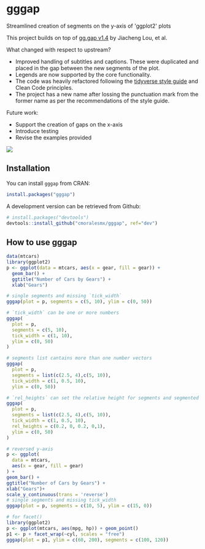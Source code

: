 # gggap

Streamlined creation of segments on the y-axis of 'ggplot2' plots  

This project builds on top of [gg.gap v1.4](https://github.com/ChrisLou-bioinfo/gg.gap) by Jiacheng Lou, et al.  

What changed with respect to upstream?  
- Improved handling of subtitles and captions. These were duplicated and placed in the gap between the new segments of the plot.  
- Legends are now supported by the core functionality.  
- The code was heavily refactored following the [tidyverse style guide](https://style.tidyverse.org/) and Clean Code principles.  
- The project has a new name after lossing the punctuation mark from the former name as per the recommendations of the style guide.  

Future work:  
- Support the creation of gaps on the x-axis  
- Introduce testing  
- Revise the examples provided  

[![](https://cranlogs.r-pkg.org/badges/gggap?color=orange)](https://cran.r-project.org/package=gggap)

## Installation

You can install `gggap` from CRAN:

``` r
install.packages("gggap")
```

A development version can be retrieved from Github:

``` r
# install.packages("devtools")
devtools::install_github("cmoralesmx/gggap", ref="dev")
```

## How to use gggap

``` r
data(mtcars)
library(ggplot2)
p <- ggplot(data = mtcars, aes(x = gear, fill = gear)) +
  geom_bar() +
  ggtitle("Number of Cars by Gears") +
  xlab("Gears")

# single segments and missing `tick_width`
gggap(plot = p, segments = c(5, 10), ylim = c(0, 50))

# `tick_width` can be one or more numbers
gggap(
  plot = p,
  segments = c(5, 10),
  tick_width = c(1, 10),
  ylim = c(0, 50)
)

# segments list cantains more than one number vectors
gggap(
  plot = p,
  segments = list(c(2.5, 4),c(5, 10)),
  tick_width = c(1, 0.5, 10),
  ylim = c(0, 50))

# `rel_heights` can set the relative height for segments and segmented y-axis
gggap(
  plot = p,
  segments = list(c(2.5, 4),c(5, 10)),
  tick_width = c(1, 0.5, 10),
  rel_heights = c(0.2, 0, 0.2, 0,1),
  ylim = c(0, 50)
)

# reversed y-axis
p <- ggplot(
  data = mtcars,
  aes(x = gear, fill = gear)
) +
geom_bar() +
ggtitle("Number of Cars by Gears") +
xlab("Gears")+
scale_y_continuous(trans = 'reverse')
# single segments and missing tick_width
gggap(plot = p, segments = c(10, 5), ylim = c(15, 0))

# for facet()
library(ggplot2)
p <- ggplot(mtcars, aes(mpg, hp)) + geom_point()
p1 <- p + facet_wrap(~cyl, scales = "free")
gggap(plot = p1, ylim = c(60, 200), segments = c(100, 120))
```

